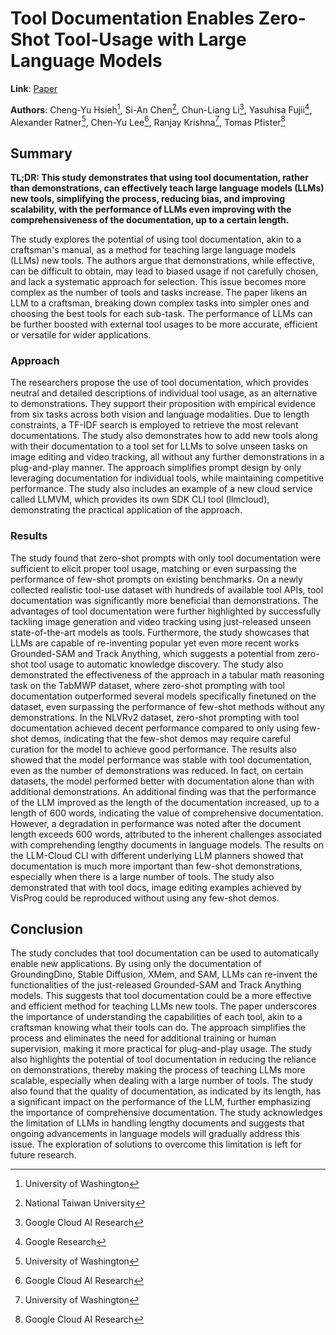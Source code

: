 <!--- Created using: gpt-4 --->
<!--- Reviewed: False --->
# Tool Documentation Enables Zero-Shot Tool-Usage with Large Language Models

**Link**: [Paper](http://arxiv.org/pdf/2308.00675v1)

**Authors**: Cheng-Yu Hsieh[^1], Si-An Chen[^2], Chun-Liang Li[^3], Yasuhisa Fujii[^4], Alexander Ratner[^1], Chen-Yu Lee[^3], Ranjay Krishna[^1], Tomas Pfister[^3]

[^1]: University of Washington
[^2]: National Taiwan University
[^3]: Google Cloud AI Research
[^4]: Google Research

## Summary

**TL;DR: This study demonstrates that using tool documentation, rather than demonstrations, can effectively teach large language models (LLMs) new tools, simplifying the process, reducing bias, and improving scalability, with the performance of LLMs even improving with the comprehensiveness of the documentation, up to a certain length.**

The study explores the potential of using tool documentation, akin to a craftsman's manual, as a method for teaching large language models (LLMs) new tools. The authors argue that demonstrations, while effective, can be difficult to obtain, may lead to biased usage if not carefully chosen, and lack a systematic approach for selection. This issue becomes more complex as the number of tools and tasks increase. The paper likens an LLM to a craftsman, breaking down complex tasks into simpler ones and choosing the best tools for each sub-task. The performance of LLMs can be further boosted with external tool usages to be more accurate, efficient or versatile for wider applications.

### Approach

The researchers propose the use of tool documentation, which provides neutral and detailed descriptions of individual tool usage, as an alternative to demonstrations. They support their proposition with empirical evidence from six tasks across both vision and language modalities. Due to length constraints, a TF-IDF search is employed to retrieve the most relevant documentations. The study also demonstrates how to add new tools along with their documentation to a tool set for LLMs to solve unseen tasks on image editing and video tracking, all without any further demonstrations in a plug-and-play manner. The approach simplifies prompt design by only leveraging documentation for individual tools, while maintaining competitive performance. The study also includes an example of a new cloud service called LLMVM, which provides its own SDK CLI tool (llmcloud), demonstrating the practical application of the approach.
### Results

The study found that zero-shot prompts with only tool documentation were sufficient to elicit proper tool usage, matching or even surpassing the performance of few-shot prompts on existing benchmarks. On a newly collected realistic tool-use dataset with hundreds of available tool APIs, tool documentation was significantly more beneficial than demonstrations. The advantages of tool documentation were further highlighted by successfully tackling image generation and video tracking using just-released unseen state-of-the-art models as tools. Furthermore, the study showcases that LLMs are capable of re-inventing popular yet even more recent works Grounded-SAM and Track Anything, which suggests a potential from zero-shot tool usage to automatic knowledge discovery. The study also demonstrated the effectiveness of the approach in a tabular math reasoning task on the TabMWP dataset, where zero-shot prompting with tool documentation outperformed several models specifically finetuned on the dataset, even surpassing the performance of few-shot methods without any demonstrations. In the NLVRv2 dataset, zero-shot prompting with tool documentation achieved decent performance compared to only using few-shot demos, indicating that the few-shot demos may require careful curation for the model to achieve good performance. The results also showed that the model performance was stable with tool documentation, even as the number of demonstrations was reduced. In fact, on certain datasets, the model performed better with documentation alone than with additional demonstrations. An additional finding was that the performance of the LLM improved as the length of the documentation increased, up to a length of 600 words, indicating the value of comprehensive documentation. However, a degradation in performance was noted after the document length exceeds 600 words, attributed to the inherent challenges associated with comprehending lengthy documents in language models. The results on the LLM-Cloud CLI with different underlying LLM planners showed that documentation is much more important than few-shot demonstrations, especially when there is a large number of tools. The study also demonstrated that with tool docs, image editing examples achieved by VisProg could be reproduced without using any few-shot demos.
## Conclusion

The study concludes that tool documentation can be used to automatically enable new applications. By using only the documentation of GroundingDino, Stable Diffusion, XMem, and SAM, LLMs can re-invent the functionalities of the just-released Grounded-SAM and Track Anything models. This suggests that tool documentation could be a more effective and efficient method for teaching LLMs new tools. The paper underscores the importance of understanding the capabilities of each tool, akin to a craftsman knowing what their tools can do. The approach simplifies the process and eliminates the need for additional training or human supervision, making it more practical for plug-and-play usage. The study also highlights the potential of tool documentation in reducing the reliance on demonstrations, thereby making the process of teaching LLMs more scalable, especially when dealing with a large number of tools. The study also found that the quality of documentation, as indicated by its length, has a significant impact on the performance of the LLM, further emphasizing the importance of comprehensive documentation. The study acknowledges the limitation of LLMs in handling lengthy documents and suggests that ongoing advancements in language models will gradually address this issue. The exploration of solutions to overcome this limitation is left for future research.
